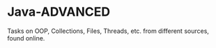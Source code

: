 # Java-ADVANCED

Tasks on OOP, Collections, Files, Threads, etc. from different sources, found online.
